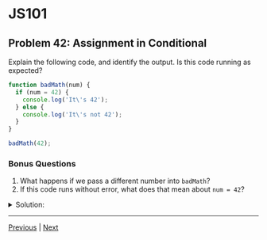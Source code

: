 # JS101
## Problem 42: Assignment in Conditional

Explain the following code, and identify the output. Is this code running as expected?

```js
function badMath(num) {
  if (num = 42) {
    console.log('It\'s 42');
  } else {
    console.log('It\'s not 42');
  }
}

badMath(42);
```

### Bonus Questions
1. What happens if we pass a different number into `badMath`?
2. If this code runs without error, what does that mean about `num = 42`?

<details>
<summary>Solution:</summary>

**Output:** `It's 42`

**Explanation:**
This code has a bug! Instead of using the comparison operator `==` or `===`, it uses the assignment operator `=` in the conditional. This means that `num` is being assigned the value `42`, and then that assignment expression (which evaluates to `42`) is used as the condition.

Since `42` is truthy, the `if` branch always executes, regardless of what argument was passed in.

The code should use `===`:
```js
if (num === 42) {
```

**Bonus Questions:**
1. The same thing happens - it will always output `It's 42` because `num = 42` always evaluates to `42` (which is truthy), no matter what was passed in initially.

2. It means that `num = 42` is an expression (assignment expressions evaluate to the assigned value). Since it's an expression that evaluates to a value (`42`), it can be used in a conditional, even though it's not what we intended.

</details>

---

[Previous](041.md) | [Next](043.md)

